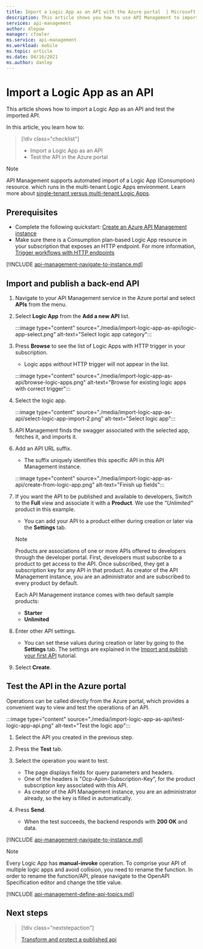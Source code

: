 ```yaml
---
title: Import a Logic App as an API with the Azure portal  | Microsoft Docs
description: This article shows you how to use API Management to import a Logic App (Consumption) resource as an API.
services: api-management
author: dlepow
manager: cfowler
ms.service: api-management
ms.workload: mobile
ms.topic: article
ms.date: 04/16/2021
ms.author: danlep
---
```


# Import a Logic App as an API

This article shows how to import a Logic App as an API and test the imported API.

In this article, you learn how to:

> [!div class="checklist"]
>
> -   Import a Logic App as an API
> -   Test the API in the Azure portal

> [!NOTE]
> API Management supports automated import of a Logic App (Consumption) resource. which runs in the multi-tenant Logic Apps environment. Learn more about [single-tenant versus multi-tenant Logic Apps](../logic-apps/single-tenant-overview-compare.md).

## Prerequisites

-   Complete the following quickstart: [Create an Azure API Management instance](get-started-create-service-instance.md)
-   Make sure there is a Consumption plan-based Logic App resource in your subscription that exposes an HTTP endpoint. For more information, [Trigger workflows with HTTP endpoints](../logic-apps/logic-apps-http-endpoint.md)

[!INCLUDE [api-management-navigate-to-instance.md](../../includes/api-management-navigate-to-instance.md)]

## <a name="create-api"> </a>Import and publish a back-end API

1. Navigate to your API Management service in the Azure portal and select **APIs** from the menu.
1. Select **Logic App** from the **Add a new API** list.

    :::image type="content" source="./media/import-logic-app-as-api/logic-app-select.png" alt-text="Select logic app category":::

1. Press **Browse** to see the list of Logic Apps with HTTP trigger in your subscription. 
    * Logic apps *without* HTTP trigger will not appear in the list.

    :::image type="content" source="./media/import-logic-app-as-api/browse-logic-apps.png" alt-text="Browse for existing logic apps with correct trigger":::

1. Select the logic app. 

    :::image type="content" source="./media/import-logic-app-as-api/select-logic-app-import-2.png" alt-text="Select logic app":::

1. API Management finds the swagger associated with the selected app, fetches it, and imports it.
1. Add an API URL suffix. 
    * The suffix uniquely identifies this specific API in this API Management instance.

    :::image type="content" source="./media/import-logic-app-as-api/create-from-logic-app.png" alt-text="Finish up fields":::

1. If you want the API to be published and available to developers, Switch to the **Full** view and associate it with a **Product**. We use the *"Unlimited"* product in this example. 
    * You can add your API to a product either during creation or later via the **Settings** tab.

    >[!NOTE]
    > Products are associations of one or more APIs offered to developers through the developer portal. First, developers must subscribe to a product to get access to the API. Once subscribed, they get a subscription key for any API in that product. As creator of the API Management instance, you are an administrator and are subscribed to every product by default.
    >
    > Each API Management instance comes with two default sample products:
    > - **Starter**
    > - **Unlimited**

1. Enter other API settings. 
    * You can set these values during creation or later by going to the **Settings** tab. The settings are explained in the [Import and publish your first API](import-and-publish.md#import-and-publish-a-backend-api) tutorial.
1. Select **Create**.

## Test the API in the Azure portal

Operations can be called directly from the Azure portal, which provides a convenient way to view and test the operations of an API.

:::image type="content" source="./media/import-logic-app-as-api/test-logic-app-api.png" alt-text="Test the logic app":::

1. Select the API you created in the previous step.
2. Press the **Test** tab.
3. Select the operation you want to test.

    * The page displays fields for query parameters and headers. 
    * One of the headers is "Ocp-Apim-Subscription-Key", for the product subscription key associated with this API. 
    * As creator of the API Management instance, you are an administrator already, so the key is filled in automatically.

4. Press **Send**.

    * When the test succeeds, the backend responds with **200 OK** and data.

[!INCLUDE [api-management-navigate-to-instance.md](../../includes/api-management-append-apis.md)]

>[!NOTE]
>Every Logic App has **manual-invoke** operation. To comprise your API of multiple logic apps and avoid collision, you need to rename the function. In order to rename the function/API, please navigate to the OpenAPI Specification editor and change the title value.

[!INCLUDE [api-management-define-api-topics.md](../../includes/api-management-define-api-topics.md)]

## Next steps

> [!div class="nextstepaction"]
>
> [Transform and protect a published api](transform-api.md)
